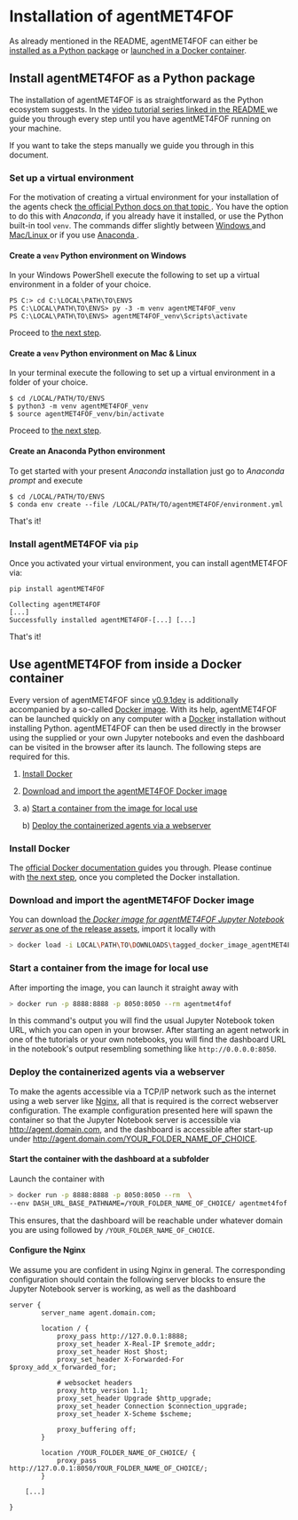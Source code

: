 # Installation of agentMET4FOF

As already mentioned in the README, agentMET4FOF can either be [installed as a Python 
package](#install-agentmet4fof-as-a-python-package) or [launched in a Docker 
container](#use-agentmet4fof-from-inside-a-docker-container).

## Install agentMET4FOF as a Python package

The installation of agentMET4FOF is as straightforward as the Python ecosystem suggests.
In the [video tutorial series linked in the README
](https://github.com/Met4FoF/agentMET4FOF#video-tutorial-series) we guide you 
through every step until you have agentMET4FOF running on your machine.

If you want to take the steps manually we guide you through in this document.

### Set up a virtual environment

For the motivation of creating a virtual environment for your installation of the
agents check [the official Python docs on that topic
](https://docs.python.org/3/tutorial/venv.html#introduction). You have the option 
to do this with _Anaconda_, if you already have it installed, or use the Python 
built-in tool `venv`. The commands differ slightly between [Windows
](#create-a-venv-python-environment-on-windows) and [Mac/Linux
](#create-a-venv-python-environment-on-mac-linux) or if you use [Anaconda
](#create-an-anaconda-python-environment).

#### Create a `venv` Python environment on Windows

In your Windows PowerShell execute the following to set up a virtual environment in
a folder of your choice.

```shell
PS C:> cd C:\LOCAL\PATH\TO\ENVS
PS C:\LOCAL\PATH\TO\ENVS> py -3 -m venv agentMET4FOF_venv
PS C:\LOCAL\PATH\TO\ENVS> agentMET4FOF_venv\Scripts\activate
```
Proceed to [the next step](#install-agentmet4fof-via-pip).

#### Create a `venv` Python environment on Mac & Linux

In your terminal execute the following to set up a virtual environment in a folder
of your choice.

```shell
$ cd /LOCAL/PATH/TO/ENVS
$ python3 -m venv agentMET4FOF_venv
$ source agentMET4FOF_venv/bin/activate
```
Proceed to [the next step](#install-agentmet4fof-via-pip).

#### Create an Anaconda Python environment

To get started with your present *Anaconda* installation just go to *Anaconda
prompt* and execute

```shell
$ cd /LOCAL/PATH/TO/ENVS
$ conda env create --file /LOCAL/PATH/TO/agentMET4FOF/environment.yml 
```
That's it!

### Install agentMET4FOF via `pip`

Once you activated your virtual environment, you can install agentMET4FOF via:

```shell
pip install agentMET4FOF
```

```shell
Collecting agentMET4FOF
[...]
Successfully installed agentMET4FOF-[...] [...]
```
That's it!

## Use agentMET4FOF from inside a Docker container

Every version of agentMET4FOF since
[v0.9.1dev](https://github.com/Met4FoF/agentMET4FOF/releases/tag/v0.9.1dev) is
additionally accompanied by a so-called
[Docker image](https://docs.docker.com/get-started/#what-is-a-container-image). With 
its help, agentMET4FOF can be launched quickly on any computer with a
[Docker](https://docs.docker.com/get-started/overview/) installation without 
installing Python. agentMET4FOF can then be used directly in the browser using the 
supplied or your own Jupyter notebooks and even the dashboard can be
visited in the browser after its launch. The following steps are required for this.

1. [Install Docker](#install-docker)
1. [Download and import the agentMET4FOF Docker image
   ](#download-and-import-the-agentMET4FOF-docker-image)
1. a) [Start a container from the image for local use](#start-a-container-from-the-image-for-local-use)
   
   b) [Deploy the containerized agents via a webserver](#deploy-the-containerized-agents-via-a-webserver)

### Install Docker

The [official Docker documentation
](https://docs.docker.com/get-started/#download-and-install-docker) guides you through.
Please continue with [the next step](#download-and-import-the-agentMET4FO-docker-image),
once you completed the Docker installation.

### Download and import the agentMET4FOF Docker image

You can download [the _Docker image for agentMET4FOF Jupyter Notebook server_ as one of
the release assets](https://github.com/Met4FoF/agentMET4FOF/releases/latest), import it
locally with

```bash
> docker load -i LOCAL\PATH\TO\DOWNLOADS\tagged_docker_image_agentMET4FOF_jupyter.tar.gz
```

### Start a container from the image for local use

After importing the image, you can launch it straight away with

```bash
> docker run -p 8888:8888 -p 8050:8050 --rm agentmet4fof
```

In this command's output you will find the usual Jupyter Notebook token 
URL, which you can open in your browser. After starting an agent network in one of 
the tutorials or your own notebooks, you will find the dashboard URL in the 
notebook's output resembling something like `http://0.0.0.0:8050`.

### Deploy the containerized agents via a webserver

To make the agents accessible via a TCP/IP network such as the internet using a web 
server like [Nginx](https://nginx.org/en/), all that is required is the correct 
webserver configuration. The example configuration presented here will spawn the 
container so that the Jupyter Notebook server is accessible via http://agent.domain.com,
and the dashboard is accessible after start-up under
http://agent.domain.com/YOUR_FOLDER_NAME_OF_CHOICE.

#### Start the container with the dashboard at a subfolder

Launch the container with

```bash
> docker run -p 8888:8888 -p 8050:8050 --rm  \ 
--env DASH_URL_BASE_PATHNAME=/YOUR_FOLDER_NAME_OF_CHOICE/ agentmet4fof
```

This ensures, that the dashboard will be reachable under whatever domain you are
using followed by `/YOUR_FOLDER_NAME_OF_CHOICE`.

#### Configure the Nginx

We assume you are confident in using Nginx in general. The corresponding
configuration should contain the following server blocks to ensure the Jupyter
Notebook server is working, as well as the dashboard

```text
server {
        server_name agent.domain.com;

        location / {
            proxy_pass http://127.0.0.1:8888;
            proxy_set_header X-Real-IP $remote_addr;
            proxy_set_header Host $host;
            proxy_set_header X-Forwarded-For $proxy_add_x_forwarded_for;

            # websocket headers
            proxy_http_version 1.1;
            proxy_set_header Upgrade $http_upgrade;
            proxy_set_header Connection $connection_upgrade;
            proxy_set_header X-Scheme $scheme;

            proxy_buffering off;
        }

        location /YOUR_FOLDER_NAME_OF_CHOICE/ {
            proxy_pass http://127.0.0.1:8050/YOUR_FOLDER_NAME_OF_CHOICE/;
        }

    [...]

}
```
